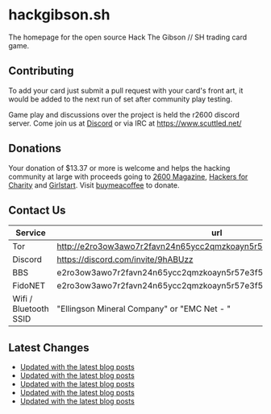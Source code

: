 # hackgibson.sh
The homepage for the open source Hack The Gibson // SH trading card game.


## Contributing

To add your card just submit a pull request with your card's front art, it would be added to the next run of set after community play testing.

Game play and discussions over the project is held the r2600 discord server. Come join us at [Discord](https://discord.com/invite/9hABUzz) or via IRC at https://www.scuttled.net/


## Donations

Your donation of $13.37 or more is welcome and helps the hacking community at large with proceeds going to [2600 Magazine](https://2600.com/), [Hackers for Charity](https://hackersforcharity.org) and [Girlstart](https://girlstart.org).  Visit [buymeacoffee](https://www.buymeacoffee.com/hackgibson.sh) to donate.


## Contact Us

Service | url
-|-
Tor | http://e2ro3ow3awo7r2favn24n65ycc2qmzkoayn5r57e3f56nvjwdcgg32ad.onion
Discord | https://discord.com/invite/9hABUzz
BBS | e2ro3ow3awo7r2favn24n65ycc2qmzkoayn5r57e3f56nvjwdcgg32ad.onion:23
FidoNET | e2ro3ow3awo7r2favn24n65ycc2qmzkoayn5r57e3f56nvjwdcgg32ad.onion:24554
Wifi / Bluetooth SSID | "Ellingson Mineral Company" or "EMC Net - <fidonet address>"

## Latest Changes
<!-- BLOG-POST-LIST:START -->
- [Updated with the latest blog posts](https://github.com/DFW2600/hackgibson.sh/commit/a87c00b2b32964c398281c78262e5225c9809b04)
- [Updated with the latest blog posts](https://github.com/DFW2600/hackgibson.sh/commit/aab99a68ad2a5b8e0240e55150016264e799d9e8)
- [Updated with the latest blog posts](https://github.com/DFW2600/hackgibson.sh/commit/7c3a3472a57bbc171f15949e10e149d2f07903da)
- [Updated with the latest blog posts](https://github.com/DFW2600/hackgibson.sh/commit/91a16b5c6281efc71d9b6db6cf57a24da736b08b)
- [Updated with the latest blog posts](https://github.com/DFW2600/hackgibson.sh/commit/1fe34c626e2758ab78f64f6a2cfcbe74a5fd0fb3)
<!-- BLOG-POST-LIST:END -->
